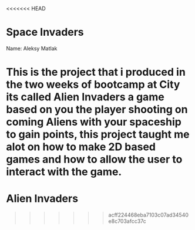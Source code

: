 <<<<<<< HEAD
# Space Invaders

Name: Aleksy Matlak

This is the project that i produced in the two weeks of bootcamp at City its called Alien Invaders a game based on you the player shooting on coming Aliens with your spaceship to gain points, this project taught me alot on how to make 2D based games and how to allow the user to interact with the game.
=======
# Alien Invaders
>>>>>>> acff224468eba7103c07ad34540e8c703afcc37c
